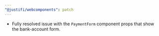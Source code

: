 ```yaml
---
"@justifi/webcomponents": patch
---
```


- Fully resolved issue with the `PaymentForm` component props that show the bank-account form.
